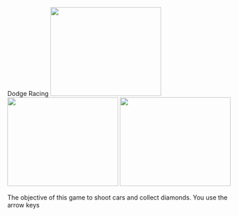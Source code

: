 <h> Dodge Racing</h>
<img src = "https://github.com/msingh4937/Projects/blob/master/GamePlan/capture1.PNG" width = "250" height = "200"/>
<img src = "https://github.com/msingh4937/Projects/blob/master/GamePlan/Capture2.PNG" width = "250" height = "200"/>
<img src = "https://github.com/msingh4937/Projects/blob/master/GamePlan/Capture3.PNG" width = "250" height = "200"/>
<p> The objective of this game to shoot cars and collect diamonds. You use the arrow keys         </p>
